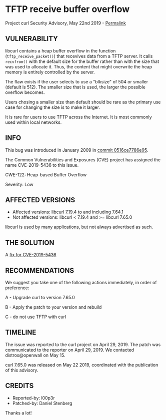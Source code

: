 TFTP receive buffer overflow
============================

Project curl Security Advisory, May 22nd 2019 -
[Permalink](https://curl.se/docs/CVE-2019-5436.html)

VULNERABILITY
-------------

libcurl contains a heap buffer overflow in the function
(`tftp_receive_packet()`) that recevives data from a TFTP server. It calls
`recvfrom()` with the default size for the buffer rather than with the size
that was used to allocate it. Thus, the content that might overwrite the heap
memory is entirely controlled by the server.

The flaw exists if the user selects to use a "blksize" of 504 or smaller
(default is 512). The smaller size that is used, the larger the possible
overflow becomes.

Users chosing a smaller size than default should be rare as the primary use
case for changing the size is to make it larger.

It is rare for users to use TFTP across the Internet. It is most commonly used
within local networks.

INFO
----

This bug was introduced in January 2009 in
[commit 0516ce7786e95](https://github.com/curl/curl/commit/0516ce7786e95).

The Common Vulnerabilities and Exposures (CVE) project has assigned the name
CVE-2019-5436 to this issue.

CWE-122: Heap-based Buffer Overflow

Severity: Low

AFFECTED VERSIONS
-----------------

- Affected versions: libcurl 7.19.4 to and including 7.64.1
- Not affected versions: libcurl < 7.19.4 and >= libcurl 7.65.0

libcurl is used by many applications, but not always advertised as such.

THE SOLUTION
------------

A [fix for CVE-2019-5436](https://github.com/curl/curl/commit/2576003415625d7b5f0e390902f8097830b82275)

RECOMMENDATIONS
--------------

We suggest you take one of the following actions immediately, in order of
preference:

 A - Upgrade curl to version 7.65.0

 B - Apply the patch to your version and rebuild

 C - do not use TFTP with curl

TIMELINE
--------

The issue was reported to the curl project on April 29, 2019. The patch was
communicated to the reporter on April 29, 2019. We contacted distros@openwall
on May 15.

curl 7.65.0 was released on May 22 2019, coordinated with the publication of
this advisory.

CREDITS
-------

- Reported-by: l00p3r
- Patched-by: Daniel Stenberg

Thanks a lot!
